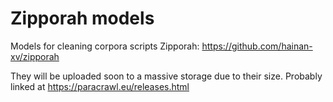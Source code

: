 # Zipporah models

Models for cleaning corpora scripts Zipporah: https://github.com/hainan-xv/zipporah

They will be uploaded soon to a massive storage due to their size. Probably linked at https://paracrawl.eu/releases.html

